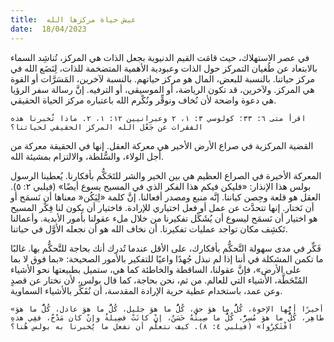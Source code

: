 ```yaml
---
title:  عيش حياة مركزها الله
date:  18/04/2023
---
```


في عصر الاستهلاك، حيث قامَت القيم الدنيوية بجعل الذات هي المركز، تُناشِد السماء بالابتعاد عن طُغيان التمركز حول الذات وعبودية الأهمية المتضخمة للذات، لِنَضَع الله في مركز حياتنا. بالنسبة للبعض، المال هو مركز حياتهم. بالنسبة لآخرين، المَسَرَّات أو القوة هي المركز. ولآخرين، قد تكون الرياضة، أو الموسيقى، أو الترفيه. إنَّ رسالة سفر الرؤيا هي دعوة واضحة لأن نُخاف ونوقِّر ونُكْرم الله باعتباره مركز الحياة الحقيقي.

`اقرأ متى ٦: ٣٣؛ كولوسي ٣: ١، ٢ وعبرانيين ١٢: ١، ٢. ماذا تُخبرنا هذه الفقرات عن جَعْل الله المركز الحقيقي لحياتنا؟`

القضية المركزية في صراع الأرض الأخير هي معركة العقل. إنها في الحقيقة معركة من أجل الولاء، والسُّلطة، والالتزام بمشيئة الله.

المعركة الأخيرة في الصراع العظيم هي بين الخير والشر للتَحَكُّم بأفكارنا. يُعطينا الرسول بولس هذا الإنذار: «فليكن فيكم هذا الفكر الذي في المسيح يسوع أيضًا» (فيلبي ٢: ٥). العقل هو قلعة وحِصن كياننا. إنَّه منبع ومصدر أفعالنا. إنَّ كلمة «لِيَكُن« معناها أن نَسمَح أو أن نَختار. إنها تتحدَّث عن عمل أو فعل اختياري للإرادة. فاختيار أن يكون لنا فِكْر المسيح هو اختيار أن نَسمَح ليسوع أن يُشَكِّل تفكيرنا من خلال ملء عقولنا بأمور الأبدية. وأعمالنا تَكشِف مكان تواجد عمليات تفكيرنا. أن نخاف الله هو أن نجعله الأوَّل في حياتنا.

فَكِّر في مدى سهولة التَّحكُّم بأفكارك، على الأقل عندما تُدرك أنك بحاجة للتَّحكُّم بها. غالبًا ما تكمن المشكلة في أننا إذا لم نبذل جُهدًا واعيًا للتفكير بالأمور الصحيحة: «بما فوق لا بما على الأرض»، فإنَّ عقولنا، الساقطة والخاطئة كما هي، ستميل بطبيعتها نحو الأشياء المُنْحَطَّة، الأشياء التي للعالم. من ثم، نحن بحاجة، كما قال بولس، لأن نختار عن قصدٍ وعن عمد، باستخدام عطية حرية الإرادة المقدسة، أن نُفَكِّر بالأشياء السماوية.

`«أخيرًا أيُّها الإخوة، كُلُّ ما هوَ حق، كُلُّ ما هوَ جليل، كُلُّ ما هوَ عادل، كُلُّ ما هوَ طاهِر، كُلُّ ما هوَ مُسِرٌّ، كُلُّ ما صِيتُهُ حَسَنٌ، إنْ كانَتْ فضِيلةٌ وإنْ كان مَدْحٌ، ففِي هذهِ افْتَكِرُوا» (فيلبي ٤: ٨). كيف نتعلَّم أن نفعل ما يُخبرنا به بولس هُنا؟`